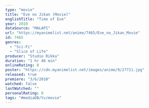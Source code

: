 ```yaml
---
type: "movie"
title: "Eve no Jikan (Movie)"
englishTitle: "Time of Eve"
year: 2010
dataSource: "MALAPI"
url: "https://myanimelist.net/anime/7465/Eve_no_Jikan_Movie"
id: 7465
genres: 
  - "Sci-Fi"
  - "Slice of Life"
producer: "Studio Rikka"
duration: "1 hr 46 min"
onlineRating: 8
poster: "https://cdn.myanimelist.net/images/anime/9/27711.jpg"
released: true
premiere: "3/6/2010"
watched: false
lastWatched: ""
personalRating: 0
tags: "#mediaDB/tv/movie"
---
```

